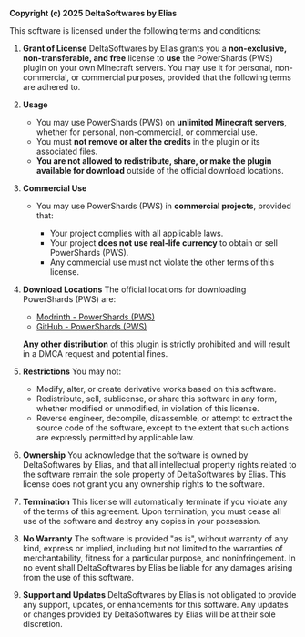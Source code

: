 **Copyright (c) 2025 DeltaSoftwares by Elias**

This software is licensed under the following terms and conditions:

1. **Grant of License**
   DeltaSoftwares by Elias grants you a **non-exclusive, non-transferable, and free** license to **use** the PowerShards (PWS) plugin on your own Minecraft servers. You may use it for personal, non-commercial, or commercial purposes, provided that the following terms are adhered to.

2. **Usage**

   * You may use PowerShards (PWS) on **unlimited Minecraft servers**, whether for personal, non-commercial, or commercial use.
   * You must **not remove or alter the credits** in the plugin or its associated files.
   * **You are not allowed to redistribute, share, or make the plugin available for download** outside of the official download locations.

3. **Commercial Use**

   * You may use PowerShards (PWS) in **commercial projects**, provided that:

     * Your project complies with all applicable laws.
     * Your project **does not use real-life currency** to obtain or sell PowerShards (PWS).
     * Any commercial use must not violate the other terms of this license.

4. **Download Locations**
   The official locations for downloading PowerShards (PWS) are:

   * [Modrinth - PowerShards (PWS)](https://modrinth.com/project/powershards-%28pws%29)
   * [GitHub - PowerShards (PWS)](https://github.com/Catspindev01/PowerShards)

   **Any other distribution** of this plugin is strictly prohibited and will result in a DMCA request and potential fines.

5. **Restrictions**
   You may not:

   * Modify, alter, or create derivative works based on this software.
   * Redistribute, sell, sublicense, or share this software in any form, whether modified or unmodified, in violation of this license.
   * Reverse engineer, decompile, disassemble, or attempt to extract the source code of the software, except to the extent that such actions are expressly permitted by applicable law.

6. **Ownership**
   You acknowledge that the software is owned by DeltaSoftwares by Elias, and that all intellectual property rights related to the software remain the sole property of DeltaSoftwares by Elias. This license does not grant you any ownership rights to the software.

7. **Termination**
   This license will automatically terminate if you violate any of the terms of this agreement. Upon termination, you must cease all use of the software and destroy any copies in your possession.

8. **No Warranty**
   The software is provided "as is", without warranty of any kind, express or implied, including but not limited to the warranties of merchantability, fitness for a particular purpose, and noninfringement. In no event shall DeltaSoftwares by Elias be liable for any damages arising from the use of this software.

9. **Support and Updates**
   DeltaSoftwares by Elias is not obligated to provide any support, updates, or enhancements for this software. Any updates or changes provided by DeltaSoftwares by Elias will be at their sole discretion.
